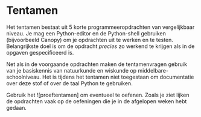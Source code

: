 # Tentamen

Het tentamen bestaat uit 5 korte programmeeropdrachten van vergelijkbaar niveau. Je mag een Python-editor en de Python-shell gebruiken (bijvoorbeeld Canopy) om je opdrachten uit te werken en te testen. Belangrijkste doel is om de opdracht *precies* zo werkend te krijgen als in de opgaven gespecificeerd is.

Net als in de voorgaande opdrachten maken de tentamenvragen gebruik van je basiskennis van natuurkunde en wiskunde op middelbare-schoolniveau. Het is tijdens het tentamen niet toegestaan om documentatie over deze stof of over de taal Python te gebruiken.

Gebruik het ![proeftentamen] om eventueel te oefenen. Zoals je ziet lijken de opdrachten vaak op de oefeningen die je in de afgelopen weken hebt gedaan.
